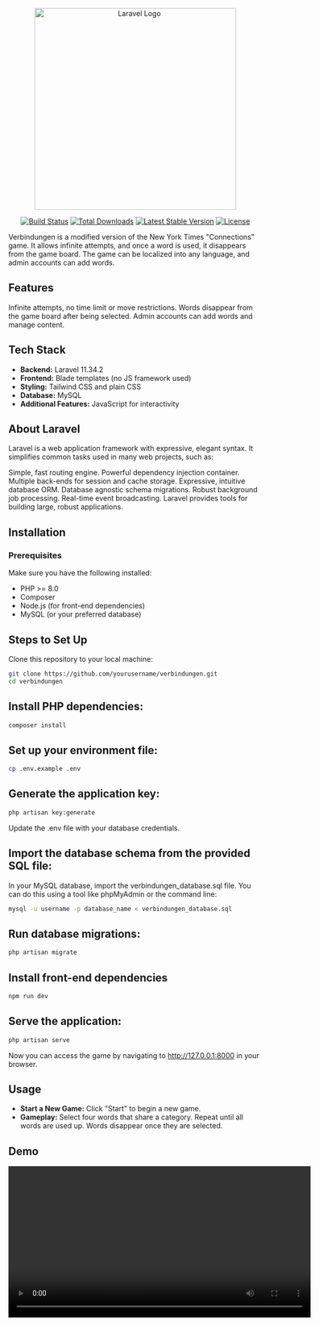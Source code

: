 <p align="center"><a href="https://laravel.com" target="_blank"><img src="https://raw.githubusercontent.com/laravel/art/master/logo-lockup/5%20SVG/2%20CMYK/1%20Full%20Color/laravel-logolockup-cmyk-red.svg" width="400" alt="Laravel Logo"></a></p> <p align="center"> <a href="https://github.com/laravel/framework/actions"><img src="https://github.com/laravel/framework/workflows/tests/badge.svg" alt="Build Status"></a> <a href="https://packagist.org/packages/laravel/framework"><img src="https://img.shields.io/packagist/dt/laravel/framework" alt="Total Downloads"></a> <a href="https://packagist.org/packages/laravel/framework"><img src="https://img.shields.io/packagist/v/laravel/framework" alt="Latest Stable Version"></a> <a href="https://packagist.org/packages/laravel/framework"><img src="https://img.shields.io/packagist/l/laravel/framework" alt="License"></a> </p>
Verbindungen is a modified version of the New York Times "Connections" game. It allows infinite attempts, and once a word is used, it disappears from the game board. The game can be localized into any language, and admin accounts can add words.

## Features
Infinite attempts, no time limit or move restrictions.
Words disappear from the game board after being selected.
Admin accounts can add words and manage content.
## Tech Stack
- **Backend:** Laravel 11.34.2
- **Frontend:** Blade templates (no JS framework used)
- **Styling:** Tailwind CSS and plain CSS
- **Database:** MySQL
- **Additional Features:** JavaScript for interactivity
## About Laravel
Laravel is a web application framework with expressive, elegant syntax. It simplifies common tasks used in many web projects, such as:

Simple, fast routing engine.
Powerful dependency injection container.
Multiple back-ends for session and cache storage.
Expressive, intuitive database ORM.
Database agnostic schema migrations.
Robust background job processing.
Real-time event broadcasting.
Laravel provides tools for building large, robust applications.

## Installation

### Prerequisites
Make sure you have the following installed:
- PHP >= 8.0
- Composer
- Node.js (for front-end dependencies)
- MySQL (or your preferred database)
## Steps to Set Up
Clone this repository to your local machine:

```bash
git clone https://github.com/yourusername/verbindungen.git
cd verbindungen
```
## Install PHP dependencies:


```bash
composer install
```

## Set up your environment file:

```bash
cp .env.example .env
```

## Generate the application key:
```bash
php artisan key:generate
```

Update the .env file with your database credentials.

## Import the database schema from the provided SQL file:

In your MySQL database, import the verbindungen_database.sql file. You can do this using a tool like phpMyAdmin or the command line:

```bash
mysql -u username -p database_name < verbindungen_database.sql
```

## Run database migrations:

```bash
php artisan migrate
```


## Install front-end dependencies
```bash
npm run dev
```
## Serve the application:

```bash
php artisan serve
```
Now you can access the game by navigating to http://127.0.0.1:8000 in your browser.

## Usage
- **Start a New Game:** Click "Start" to begin a new game.
- **Gameplay:** Select four words that share a category. Repeat until all words are used up. Words disappear once they are selected.

## Demo

<video width="600" controls>
  <source src="media/demo.mp4" type="video/mp4">
  Your browser does not support the video tag.
</video>



